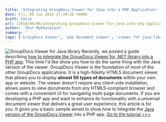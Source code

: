 ```yaml
---
title: 'Integrating GroupDocs.Viewer for Java into a PHP Application'
date: Fri, 06 Jun 2014 17:29:10 +0000
draft: false
url: /2014/06/06/integrating-groupdocs-viewer-for-java-into-php-application/
author: 'Ihor Mykhalevych'
summary: ''
tags: ['GroupDocs Viewer', 'php document viewer', 'viewer for java library', 'zArchive']
---
```


![GroupDocs.Viewer for Java library](https://blog.groupdocs.com/wp-content/uploads/sites/4/2014/06/GD_VWR_JavaIcon_114.png "GroupDocs.Viewer for Java library") Recently, we posted a guide describing [how to integrate the GroupDocs.Viewer for .NET library into a PHP app](https://github.com/groupdocs-viewer/). This time I'd like show you how to do the same thing with the Java version of the viewer. GroupDocs.Viewer is the foundation of most of the other GroupDocs applications. It is a high-fidelity HTML5 document viewer that allows you to display **almost 50 types of documents** within your own app or website. The viewer doesn't require any client-side installation, allows users to view documents from any HTML5-compliant browser and comes with a convenient UI for navigating multi-page documents. If you are developing a PHP app and want to enhance its functionality with a universal document viewer that delivers a great user experience, this article is for you. It gives you a basic sample aimed to show how to integrate the [Java version of the GroupDocs.Viewer](http://groupdocs.com/java/document-viewer-library) into a PHP app. [Go to the tutorial >>>](https://docs.groupdocs.com/viewer/java)




